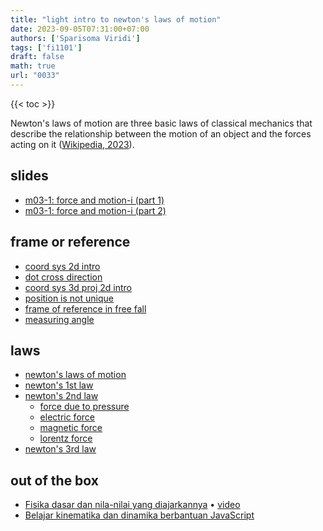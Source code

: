 ```yaml
---
title: "light intro to newton's laws of motion"
date: 2023-09-05T07:31:00+07:00
authors: ['Sparisoma Viridi']
tags: ['fi1101']
draft: false
math: true
url: "0033"
---
```

{{< toc >}}

Newton's laws of motion are three basic laws of classical mechanics that describe the relationship between the motion of an object and the forces acting on it ([Wikipedia, 2023](https://en.wikipedia.org/w/index.php?oldid=1172829248)).


## slides
+ [m03-1: force and motion-i (part 1)](../0031)
+ [m03-1: force and motion-i (part 2)](../0032)


## frame or reference
+ [coord sys 2d intro](https://bugx.vercel.app/pages/0010.html)
+ [dot cross direction](https://bugx.vercel.app/pages/0011.html)
+ [coord sys 3d proj 2d intro](https://bugx.vercel.app/pages/0012.html)
+ [position is not unique](https://bugx.vercel.app/pages/0030.html)
+ [frame of reference in free fall](https://bugx.vercel.app/pages/0064.html)
+ [measuring angle](https://bugx.vercel.app/pages/0270.html)


## laws
+ [newton's laws of motion](https://bugx.vercel.app/pages/0090.html)
+ [newton's 1st law](https://bugx.vercel.app/pages/0091.html)
+ [newton's 2nd law](https://bugx.vercel.app/pages/0092.html)
  - [force due to pressure](https://bugx.vercel.app/pages/0120.html)
  - [electric force](https://bugx.vercel.app/pages/0461.html)
  - [magnetic force](https://bugx.vercel.app/pages/0463.html)
  - [lorentz force](https://bugx.vercel.app/pages/0465.html)
+ [newton's 3rd law](https://bugx.vercel.app/pages/0093.html)


## out of the box
+ [Fisika dasar dan nila-nilai yang diajarkannya](https://www.slideshare.net/sparisoma/fisika-dasar-dan-nilainilai-yang-diajarkannya) &bull; [video](https://www.youtube.com/watch?v=5LqdW-TIhKs)
+ [Belajar kinematika dan dinamika berbantuan JavaScript](https://doi.org/10.5281/zenodo.1158774)
